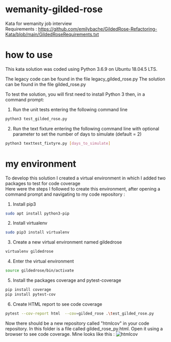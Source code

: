 # wemanity-gilded-rose
Kata for wemanity job interview  
Requirements : https://github.com/emilybache/GildedRose-Refactoring-Kata/blob/main/GildedRoseRequirements.txt

# how to use
This kata solution was coded using Python 3.6.9 on Ubuntu 18.04.5 LTS.

The legacy code can be found in the file legacy_gilded_rose.py
The solution can be found in the file gilded_rose.py

To test the solution, you will first need to install Python 3 then, in a command prompt:
1. Run the unit tests entering the following command line
```bash
python3 test_gilded_rose.py
```
2. Run the text fixture entering the following command line with optional parameter to set the number of days to simulate (default = 2)
```bash
python3 texttest_fixtyre.py [days_to_simulate]
```

# my environment
To develop this solution I created a virtual environment in which I added two packages to test for code coverage  
Here were the steps I followed to create this environment, after opening a command prompt and navigating to my code repository :
1. Install pip3
```bash
sudo apt install python3-pip
```
2. Install virtualenv
```bash
sudo pip3 install virtualenv
```
3. Create a new virtual environment named gildedrose
```bash
virtualenv gildedrose
```
4. Enter the virtual environment
```bash
source gildedrose/bin/activate
```
5. Install the packages coverage and pytest-coverage
```bash
pip install coverage
pip install pytest-cov
```
6. Create HTML report to see code coverage
```bash
pytest --cov-report html  --cov=gilded_rose .\test_gilded_rose.py
```
Now there should be a new repository called "htmlcov" in your code repository. In this folder is a file called gilded_rose_py.html. Open it using a browser to see code coverage. Mine looks like this :
![htmlcov](https://user-images.githubusercontent.com/16143121/119800561-2f90ca00-bedd-11eb-844b-5911a88a2f2c.png)
